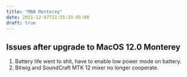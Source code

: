 ```yaml
---
title: "MBA Monterey"
date: 2021-12-07T21:55:33-05:00
draft: true
---
```


## Issues after upgrade to MacOS 12.0 Monterey


1. Battery life went to shit, have to enable low power mode on battery.
2. Bitwig and SoundCraft MTK 12 mixer no longer cooperate.
